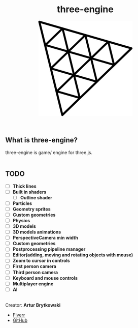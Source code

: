 <h1 align="center"><b>three-engine</b></h1>
<p align="center">
    <img src="./assets/preview.png" style="max-height: 40vh;">
</p>
<br>

<h2>What is <b>three-engine</b>?</h2>
three-engine is game/ engine for three.js.
<br>
<br>

## TODO

- [ ] **Thick lines**
- [ ] **Built in shaders**
    - [ ] **Outline shader**
- [ ] **Particles**
- [ ] **Geometry sprites**
- [ ] **Custom geometries**
- [ ] **Physics**
- [ ] **3D models**
- [ ] **3D models animations**
- [ ] **PerspectiveCamera min width**
- [ ] **Custom geometries**
- [ ] **Postprocessing pipeline manager**
- [ ] **Editor(adding, moving and rotating objects with mouse)**
- [ ] **Zoom to cursor in controls**
- [ ] **First person camera**
- [ ] **Third person camera**
- [ ] **Keyboard and mouse controls**
- [ ] **Multiplayer engine**
- [ ] **AI**

<br>
Creator: <b>Artur Brytkowski</b> 
<br>

 - <a target="_blank" href="https://www.fiverr.com/arturbrytkowski">Fiverr</a>
 - <a target="_blank" href="https://github.com/allala0">GitHub</a>
 